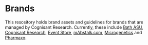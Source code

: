 # Brands

This resository holds brand assets and guidelines for brands that are managed by Cognisant Research. Currently, these include [Bath ASU](https://bathasu.com), [Cognisant Research](http://cognisantresearch.com), [Event Store](https://geteventstore.com), [mAbstalk.com](http://mabstalk.com), [Microgenetics](http://microgenetics.co.uk) and [Pharmaxo](http://pharmaxo.com).
